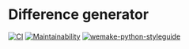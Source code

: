 # Difference generator

[![CI](https://github.com/pickTD/python-project-lvl2/workflows/hexlet-check/badge.svg)](https://github.com/pickTD/python-project-lvl2/actions)
[![Maintainability](https://api.codeclimate.com/v1/badges/a25ae09ce7bdadf30402/maintainability)](https://codeclimate.com/github/pickTD/python-project-lvl2/maintainability)
[![wemake-python-styleguide](https://img.shields.io/badge/style-wemake-000000.svg)](https://github.com/wemake-services/wemake-python-styleguide)